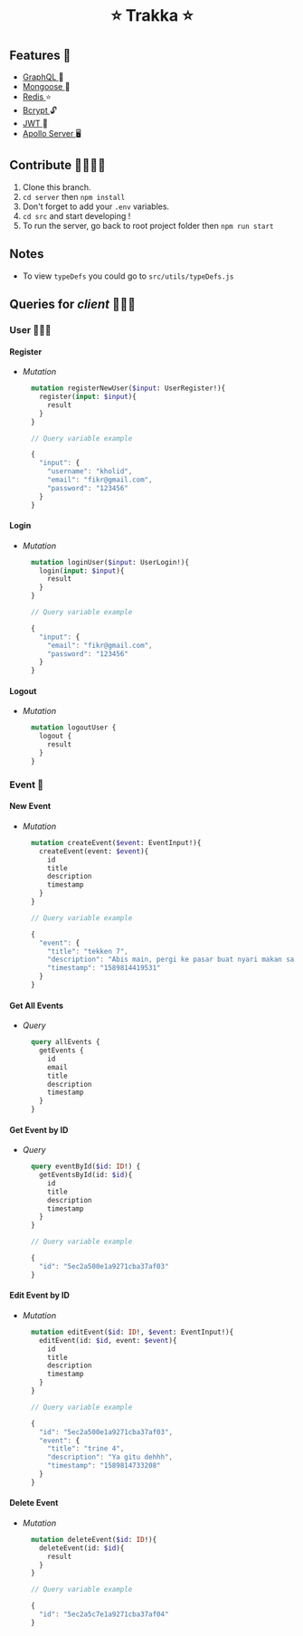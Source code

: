 <h1 align="center">⭐️ Trakka ⭐️</h1>

## Features 🤩

  - [ GraphQL ](https://graphql.org/) 🍭
  - [ Mongoose ](https://mongoosejs.com/) 🍃 
  - [ Redis ](https://redis.io/) ⭐️
  - [ Bcrypt ](https://www.npmjs.com/package/bcrypt) 🔓
  - [ JWT ](https://jwt.io/) 🥇
  - [ Apollo Server ](https://www.apollographql.com/) 🖥

## Contribute 🤜🏼🤛🏼

  1. Clone this branch.
  2. `cd server` then `npm install`
  3. Don't forget to add your `.env` variables.
  4. `cd src` and start developing !
  5. To run the server, go back to root project folder
    then `npm run start`

## Notes

  - To view `typeDefs` you could go to `src/utils/typeDefs.js`

## Queries for _client_ 🏄🏻‍♀️

### User 🧛🏾‍♂️

#### Register

  - _Mutation_ 
      ```graphql
        mutation registerNewUser($input: UserRegister!){
          register(input: $input){
            result
          }
        } 
      ```

      ```jsx
        // Query variable example

        {
          "input": {
            "username": "kholid",
            "email": "fikr@gmail.com",
            "password": "123456"
          }
        }
      ```

#### Login

  - _Mutation_ 
      ```graphql
        mutation loginUser($input: UserLogin!){
          login(input: $input){
            result
          }
        }
      ```

      ```jsx
        // Query variable example

        {
          "input": {
            "email": "fikr@gmail.com",
            "password": "123456"
          }
        }
      ```

#### Logout

  - _Mutation_ 
      ```graphql
        mutation logoutUser {
          logout {
            result
          }
        }
      ```

### Event 🎸

#### New Event

  - _Mutation_ 
      ```graphql
        mutation createEvent($event: EventInput!){
          createEvent(event: $event){
            id
            title
            description
            timestamp
          }
        }
      ```

      ```jsx
        // Query variable example

        {
          "event": {
            "title": "tekken 7",
            "description": "Abis main, pergi ke pasar buat nyari makan sama temen g",
            "timestamp": "1589814419531"
          }
        }
      ```

#### Get All Events

  - _Query_ 
      ```graphql
        query allEvents {
          getEvents {
            id
            email
            title
            description
            timestamp
          }
        }
      ```

#### Get Event by ID

  - _Query_ 
      ```graphql
        query eventById($id: ID!) {
          getEventsById(id: $id){
            id
            title
            description
            timestamp
          }
        }
      ```

      ```jsx
        // Query variable example

        {
          "id": "5ec2a500e1a9271cba37af03"
        }
      ```

#### Edit Event by ID

  - _Mutation_ 
      ```graphql
        mutation editEvent($id: ID!, $event: EventInput!){
          editEvent(id: $id, event: $event){
            id
            title
            description
            timestamp
          }
        }
      ```

      ```jsx
        // Query variable example

        {
          "id": "5ec2a500e1a9271cba37af03",
          "event": {
            "title": "trine 4",
            "description": "Ya gitu dehhh",
            "timestamp": "1589814733208"
          }
        }
      ```

#### Delete Event

  - _Mutation_ 
      ```graphql
        mutation deleteEvent($id: ID!){
          deleteEvent(id: $id){
            result
          }
        }
      ```

      ```jsx
        // Query variable example

        {
          "id": "5ec2a5c7e1a9271cba37af04"
        }
      ```

